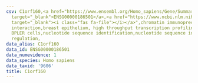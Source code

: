 ```yaml
---
csv: C1orf160,<a href="https://www.ensembl.org/Homo_sapiens/Gene/Summary?db=core;g=ENSG00000186501"
  target="_blank">ENSG00000186501</a>,<a href="https://www.ncbi.nlm.nih.gov/pubmed/22863008"
  target="_blank"><i class="fas fa-file"></i></a>",chromatin immunoprecipitation assay,direct
  interaction,breast epithelium, high throughput transcription profiling by microarray,
  BPLER cells,nucleotide sequence identification,nucleotide sequence identification,transcriptional
  regulation,
data_alias: C1orf160
data_id: ENSG00000186501
data_numevidence: 1
data_species: Homo sapiens
data_taxid: '9606'
title: C1orf160
---
```


